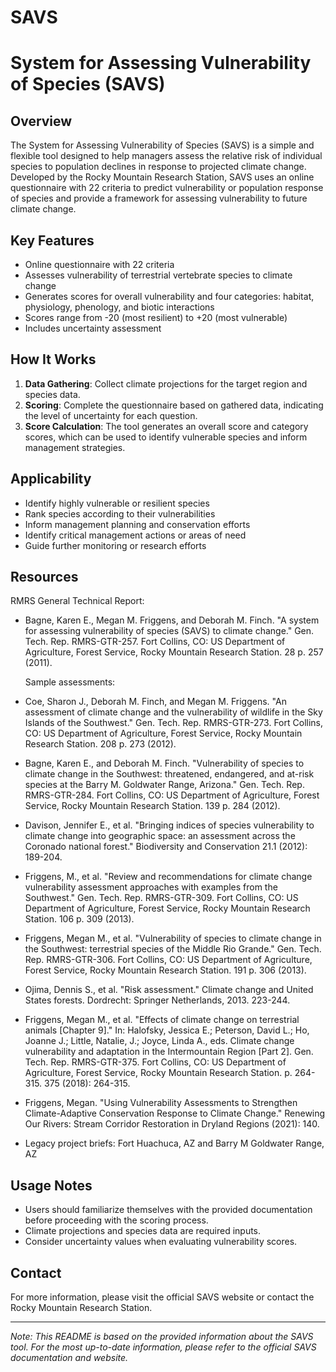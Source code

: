 # SAVS
# System for Assessing Vulnerability of Species (SAVS)

## Overview

The System for Assessing Vulnerability of Species (SAVS) is a simple and flexible tool designed to help managers assess the relative risk of individual species to population declines in response to projected climate change. Developed by the Rocky Mountain Research Station, SAVS uses an online questionnaire with 22 criteria to predict vulnerability or population response of species and provide a framework for assessing vulnerability to future climate change.

## Key Features

- Online questionnaire with 22 criteria
- Assesses vulnerability of terrestrial vertebrate species to climate change
- Generates scores for overall vulnerability and four categories: habitat, physiology, phenology, and biotic interactions
- Scores range from -20 (most resilient) to +20 (most vulnerable)
- Includes uncertainty assessment

## How It Works

1. **Data Gathering**: Collect climate projections for the target region and species data.
2. **Scoring**: Complete the questionnaire based on gathered data, indicating the level of uncertainty for each question.
3. **Score Calculation**: The tool generates an overall score and category scores, which can be used to identify vulnerable species and inform management strategies.

## Applicability

- Identify highly vulnerable or resilient species
- Rank species according to their vulnerabilities
- Inform management planning and conservation efforts
- Identify critical management actions or areas of need
- Guide further monitoring or research efforts

## Resources

 RMRS General Technical Report:
- Bagne, Karen E., Megan M. Friggens, and Deborah M. Finch. "A system for assessing vulnerability of species (SAVS) to climate change." Gen. Tech. Rep. RMRS-GTR-257. Fort Collins, CO: US Department of Agriculture, Forest Service, Rocky Mountain Research Station. 28 p. 257 (2011).

  Sample assessments:
- Coe, Sharon J., Deborah M. Finch, and Megan M. Friggens. "An assessment of climate change and the vulnerability of wildlife in the Sky Islands of the Southwest." Gen. Tech. Rep. RMRS-GTR-273. Fort Collins, CO: US Department of Agriculture, Forest Service, Rocky Mountain Research Station. 208 p. 273 (2012).
- Bagne, Karen E., and Deborah M. Finch. "Vulnerability of species to climate change in the Southwest: threatened, endangered, and at-risk species at the Barry M. Goldwater Range, Arizona." Gen. Tech. Rep. RMRS-GTR-284. Fort Collins, CO: US Department of Agriculture, Forest Service, Rocky Mountain Research Station. 139 p. 284 (2012).
- Davison, Jennifer E., et al. "Bringing indices of species vulnerability to climate change into geographic space: an assessment across the Coronado national forest." Biodiversity and Conservation 21.1 (2012): 189-204.
- Friggens, M., et al. "Review and recommendations for climate change vulnerability assessment approaches with examples from the Southwest." Gen. Tech. Rep. RMRS-GTR-309. Fort Collins, CO: US Department of Agriculture, Forest Service, Rocky Mountain Research Station. 106 p. 309 (2013).
- Friggens, Megan M., et al. "Vulnerability of species to climate change in the Southwest: terrestrial species of the Middle Rio Grande." Gen. Tech. Rep. RMRS-GTR-306. Fort Collins, CO: US Department of Agriculture, Forest Service, Rocky Mountain Research Station. 191 p. 306 (2013).
- Ojima, Dennis S., et al. "Risk assessment." Climate change and United States forests. Dordrecht: Springer Netherlands, 2013. 223-244.
- Friggens, Megan M., et al. "Effects of climate change on terrestrial animals [Chapter 9]." In: Halofsky, Jessica E.; Peterson, David L.; Ho, Joanne J.; Little, Natalie, J.; Joyce, Linda A., eds. Climate change vulnerability and adaptation in the Intermountain Region [Part 2]. Gen. Tech. Rep. RMRS-GTR-375. Fort Collins, CO: US Department of Agriculture, Forest Service, Rocky Mountain Research Station. p. 264-315. 375 (2018): 264-315.
- Friggens, Megan. "Using Vulnerability Assessments to Strengthen Climate-Adaptive Conservation Response to Climate Change." Renewing Our Rivers: Stream Corridor Restoration in Dryland Regions (2021): 140.
- Legacy project briefs: Fort Huachuca, AZ and Barry M Goldwater Range, AZ

## Usage Notes

- Users should familiarize themselves with the provided documentation before proceeding with the scoring process.
- Climate projections and species data are required inputs.
- Consider uncertainty values when evaluating vulnerability scores.

## Contact

For more information, please visit the official SAVS website or contact the Rocky Mountain Research Station.

---

*Note: This README is based on the provided information about the SAVS tool. For the most up-to-date information, please refer to the official SAVS documentation and website.*
